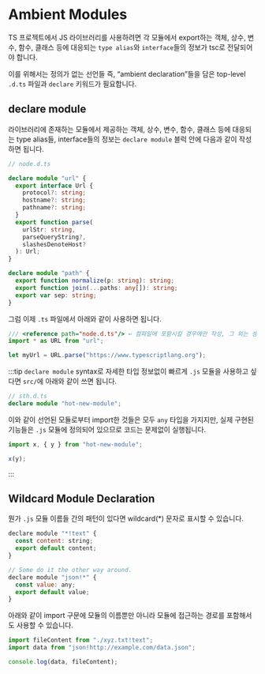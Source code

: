 # Ambient Modules

TS 프로젝트에서 JS 라이브러리를 사용하려면 각 모듈에서 export하는 객체, 상수, 변수, 함수, 클래스 등에 대응되는 `type alias`와 `interface`들의 정보가 tsc로 전달되어야 합니다.

이를 위해서는 정의가 없는 선언들 즉, “ambient declaration”들을 담은 top-level `.d.ts` 파일과 `declare` 키워드가 필요합니다.

## declare module

라이브러리에 존재하는 모듈에서 제공하는 객체, 상수, 변수, 함수, 클래스 등에 대응되는 type alias들, interface들의 정보는 `declare module` 블럭 안에 다음과 같이 작성하면 됩니다.

```ts
// node.d.ts

declare module "url" {
  export interface Url {
    protocol?: string;
    hostname?: string;
    pathname?: string;
  }
  export function parse(
    urlStr: string,
    parseQueryString?,
    slashesDenoteHost?
  ): Url;
}

declare module "path" {
  export function normalize(p: string): string;
  export function join(...paths: any[]): string;
  export var sep: string;
}
```

그럼 이제 `.ts` 파일에서 아래와 같이 사용하면 됩니다.

```ts
/// <reference path="node.d.ts"/> ← 컴파일에 포함시킬 경우에만 작성, 그 외는 생략
import * as URL from "url";

let myUrl = URL.parse("https://www.typescriptlang.org");
```

:::tip
`declare module` syntax로 자세한 타입 정보없이 빠르게 `.js` 모듈을 사용하고 싶다면 `src/`에 아래와 같이 쓰면 됩니다.

```ts
// sth.d.ts
declare module "hot-new-module";
```

이와 같이 선언된 모듈로부터 import한 것들은 모두 `any` 타입을 가지지만, 실제 구현된 기능들은 `.js` 모듈에 정의되어 있으므로 코드는 문제없이 실행됩니다.

```ts
import x, { y } from "hot-new-module";

x(y);
```

:::

## Wildcard Module Declaration

뭔가 `.js` 모듈 이름들 간의 패턴이 있다면 wildcard(\*) 문자로 표시할 수 있습니다.

```js
declare module "*!text" {
  const content: string;
  export default content;
}

// Some do it the other way around.
declare module "json!*" {
  const value: any;
  export default value;
}
```

아래와 같이 import 구문에 모듈의 이름뿐만 아니라 모듈에 접근하는 경로를 포함해서도 사용할 수 있습니다.

```ts
import fileContent from "./xyz.txt!text";
import data from "json!http://example.com/data.json";

console.log(data, fileContent);
```
